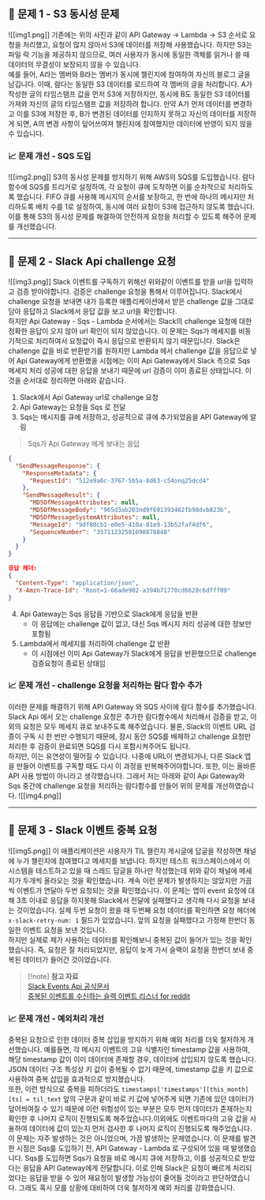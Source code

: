 ## 🤔 문제 1 - S3 동시성 문제

![[img1.png]]
기존에는 위의 사진과 같이 API Gateway -> Lambda -> S3 순서로 요청을 처리했고, 요청이 많지 않아서 S3에 데이터를 저장해 사용했습니다. 하지만 S3는 파일 락 기능을 제공하지 않으므로, 여러 사용자가 동시에 동일한 객체를 읽거나 쓸 때 데이터의 무결성이 보장되지 않을 수 있습니다.</br>
예를 들어, A라는 멤버와 B라는 멤버가 동시에 챌린지에 참여하여 자신의 블로그 글을 남깁니다. 이때, 람다는 동일한 S3 데이터를 로드하여 각 멤버의 글을 처리합니다. A가 작성한 글의 타임스탬프 값을 먼저 S3에 저장하지만, 동시에 B도 동일한 S3 데이터를 가져와 자신의 글의 타임스탬프 값을 저장하려 합니다. 만약 A가 먼저 데이터를 변경하고 이를 S3에 저장한 후, B가 변경된 데이터를 인지하지 못하고 자신의 데이터를 저장하게 되면, A의 변경 사항이 덮어쓰여져 챌린지에 참여했지만 데이터에 반영이 되지 않을 수 있습니다.

### 📈 문제 개선 - SQS 도입
![[img2.png]]
S3의 동시성 문제를 방지하기 위해 AWS의 SQS를 도입했습니다. 람다 함수에 SQS를 트리거로 설정하여, 각 요청이 큐에 도착하면 이를 순차적으로 처리하도록 했습니다. FIFO 큐를 사용해 메시지의 순서를 보장하고, 한 번에 하나의 메시지만 처리하도록 배치 수를 1로 설정하여, 동시에 여러 요청이 S3에 접근하지 않도록 했습니다. 이를 통해 S3의 동시성 문제를 해결하여 안전하게 요청을 처리할 수 있도록 해주어 문제를 개선했습니다.

---

## 🤔 문제 2 - Slack Api challenge 요청

![[img3.png]]
Slack 이벤트를 구독하기 위해선 위와같이 이벤트를 받을 url을 입력하고 검증 받아야합니다. 검증은 challenge 요청을 통해서 이루어집니다. Slack에서 challenge 요청을 보내면 내가 등록한 애플리케이션에서 받은 challenge 값을 그대로 담아 응답하고 Slack에서 응답 값을 보고 url을 확인합니다.</br>
하지만 Api Gateway - Sqs - Lambda 순서에서는 Slack의 challenge 요청에 대한 정확한 응답이 오지 않아 url 확인이 되지 않았습니다. 이 문제는 Sqs가 메세지를 비동기적으로 처리하여서 요청값이 즉시 응답으로 반환되지 않기 때문입니다. Slack은 challenge 값을 바로 반환받기를 원하지만 Lambda 에서 challenge 값을 응답으로 넣어 Api Gateway에게 반환했을 시점에는 이미 Api Gateway에서 Slack 측으로 Sqs 메세지 처리 성공에 대한 응답을 보내기 때문에 url 검증이 이미 종료된 상태입니다. 이것을 순서대로 정리하면 아래와 같습니다.

1. Slack에서 Api Gateway url로 challenge 요청
2. Api Gateway는 요청을 Sqs 로 전달
3. Sqs는 메시지를 큐에 저장하고, 성공적으로 큐에 추가되었음을 API Gateway에 알림

> Sqs가 Api Gateway 에게 보내는 응답

   ```json
   {
     "SendMessageResponse": {
       "ResponseMetadata": {
         "RequestId": "512e9a6c-3767-5b5a-8d63-c54onq25dcd4"
       },
       "SendMessageResult": {
         "MD5OfMessageAttributes": null,
         "MD5OfMessageBody": "965d3ab203nd9f691393462fb98dvb823b",
         "MD5OfMessageSystemAttributes": null,
         "MessageId": "9df80cb1-e0e5-410a-81e9-13b52faf4df6",
         "SequenceNumber": "35711232581098878848"
       }
     }
   }
   
   응답 헤더:
   {
     "Content-Type": "application/json",
     "X-Amzn-Trace-Id": "Root=1-66ade902-a394b71770cd6628c6dfff09"
   }
   ```

4. Api Gateway는 Sqs 응답을 기반으로 Slack에게 응답을 반환
   - 이 응답에는 challenge 값이 없고, 대신 Sqs 메시지 처리 성공에 대한 정보만 포함됨
5. Lambda에서 메세지를 처리하여 challenge 값 반환
   - 이 시점에선 이미 Api Gateway가 Slack에게 응답을 반환했으므로 challenge 검증요청이 종료된 상태임

### 📈 문제 개선 - challenge 요청을 처리하는 람다 함수 추가

이러한 문제를 해결하기 위해 API Gateway 와 SQS 사이에 람다 함수를 추가했습니다. Slack Api 에서 오는 challenge 요청은 추가한 람다함수에서 처리해서 검증을 받고, 이외의 요청은 모두 메세지 큐로 보내주도록 해주었습니다. 물론, Slack의 이벤트 URL 검증이 구독 시 한 번만 수행되기 때문에, 잠시 동안 SQS를 배제하고 challenge 요청만 처리한 후 검증이 완료되면 SQS를 다시 포함시켜주어도 됩니다.</br>
하지만, 이는 유연성이 떨어질 수 있습니다. 나중에 URL이 변경되거나, 다른 Slack 앱을 만들어 이벤트를 구독할 때도 다시 이 과정을 반복해주어야합니다. 또한, 이는 올바른 API 사용 방법이 아니라고 생각했습니다. 그래서 저는 아래와 같이 Api Gateway와 Sqs 중간에 challenge 요청을 처리하는 람다함수를 만들어 위의 문제를 개선하였습니다.
![[img4.png]]

---

## 🤔 문제 3 - Slack 이벤트 중복 요청

![[img5.png]]
이 애플리케이션은 사용자가 TIL 챌린지 게시글에 답글을 작성하면 채널에 누가 챌린지에 참여했다고 메세지를 보냅니다. 하지만 테스트 워크스페이스에서 이 시스템을 테스트하고 있을 때 스레드 답글을 하나만 작성했는데 위와 같이 채널에 메세지가 두개씩 올라오는 것을 확인했습니다. 계속 이런 문제가 발생하지는 않았지만 가끔씩 이벤트가 연달아 두번 요청되는 것을 확인했습니다.
이 문제는 앱이 event 요청에 대해 3초 이내로 응답을 하지못해 Slack에서 전달에 실패했다고 생각해 다시 요청을 보내는 것이었습니다. 실제 두번 요청이 왔을 때 두번째 요청 데이터를 확인하면 요청 헤더에 `x-slack-retry-num: 1` 필드가 있었습니다. 앞의 요청을 실패했다고 가정해 한번더 동일한 이벤트 요청을 보낸 것입니다.</br>
하지만 실제로 제가 사용하는 데이터를 확인해보니 중복된 값이 들어가 있는 것을 확인했습니다. 즉, 요청은 잘 처리되었지만, 응답이 늦게 가서 슬랙이 요청을 한번더 보내 중복된 데이터가 들어간 것이었습니다.

> [!note] **참고 자료**</br>
> [Slack Events Api 공식문서](https://api.slack.com/apis/events-api#errors)</br>
> [중복된 이벤트를 수신하는 슬랙 이벤트 리스너 for reddit](https://www.reddit.com/r/Slack/comments/12kr9oj/slack_event_listener_receiving_duplicates_of/?rdt=54716)

### 📈 문제 개선 - 예외처리 개선

중복된 요청으로 인한 데이터 중복 삽입을 방지하기 위해 예외 처리를 더욱 철저하게 개선했습니다. 예를들면, 각 메시지 이벤트의 고유 식별자인 timestamp 값을 사용하여, 해당 timestamp 값이 이미 데이터에 존재할 경우, 데이터에 삽입되지 않도록 했습니다. JSON 데이터 구조 특성상 키 값이 중복될 수 없기 때문에, timestamp 값을 키 값으로 사용하여 중복 삽입을 효과적으로 방지했습니다.</br>
또한, 이런 방식으로 중복을 피하더라도 `timestamps['timestamps'][this_month][ts] = til_text` 앞의 구문과 같이 바로 키 값에 넣어주게 되면 기존에 있던 데이터가 덮어씌여질 수 있기 때문에 이런 위험성이 있는 부분은 모두 먼저 데이터가 존재하는지 확인한 후 나머지 로직이 진행되도록 해주었습니다.이외에도 이벤트마다의 고유 값을 사용하여 데이터에 값이 있는지 먼저 검사한 후 나머지 로직이 진행되도록 해주었습니다.</br>
이 문제는 자주 발생하는 것은 아니었으며, 가끔 발생하는 문제였습니다. 이 문제를 발견한 시점은 Sqs를 도입하기 전, API Gateway - Lambda 로 구성되어 있을 때 발생했습니다. Sqs를 도입하면 Sqs가 요청을 바로 메시지 큐에 저장하고, 이를 성공적으로 받았다는 응답을 API Gateway에게 전달합니다. 이로 인해 Slack은 요청이 빠르게 처리되었다는 응답을 받을 수 있어 재요청이 발생할 가능성이 줄어들 것이라고 판단하였습니다. 그래도 혹시 모를 상황에 대비하여 더욱 철저하게 예외 처리를 강화했습니다.
